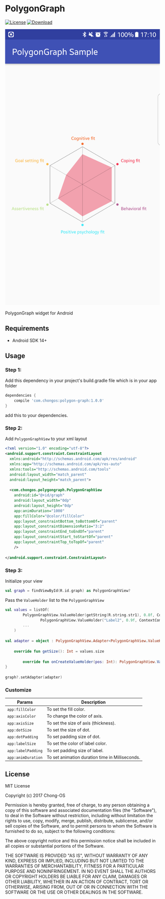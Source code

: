 # PolygonGraph
[![License](http://img.shields.io/badge/license-MIT-green.svg?style=flat)]()
[![Download](https://api.bintray.com/packages/chongos/PolygonGraph/polygon-graph/images/download.svg) ](https://bintray.com/chongos/PolygonGraph/polygon-graph/_latestVersion)

![ScreenShot](https://raw.githubusercontent.com/Chong-OS/PolygonGraph/master/screenshot.png)

PolygonGraph widget for Android

## Requirements
- Android SDK 14+

## Usage
### Step 1:
Add this dependency in your project's build.gradle file which is in your app folder
```Groovy
dependencies {
	compile 'com.chongos:polygon-graph:1.0.0'
}
```
add this to your dependencies.

### Step 2:
Add `PolygonGraphView` to your xml layout

```xml
<?xml version="1.0" encoding="utf-8"?>
<android.support.constraint.ConstraintLayout
  xmlns:android="http://schemas.android.com/apk/res/android"
  xmlns:app="http://schemas.android.com/apk/res-auto"
  xmlns:tools="http://schemas.android.com/tools"
  android:layout_width="match_parent"
  android:layout_height="match_parent">

  <com.chongos.polygongraph.PolygonGraphView
    android:id="@+id/graph"
    android:layout_width="0dp"
    android:layout_height="0dp"
    app:animDuration="1000"
    app:fillColor="@color/fillColor"
    app:layout_constraintBottom_toBottomOf="parent"
    app:layout_constraintDimensionRatio="3:2"
    app:layout_constraintEnd_toEndOf="parent"
    app:layout_constraintStart_toStartOf="parent"
    app:layout_constraintTop_toTopOf="parent"
    />

</android.support.constraint.ConstraintLayout>
```
### Step 3:
Initialize your view
```kotlin
val graph = findViewById(R.id.graph) as PolygonGraphView?
```

Pass the `ValueHolder` list to the `PolygonGraphView`
```kotlin
val values = listOf(
		PolygonGraphView.ValueHolder(getString(R.string.str1), 0.8f, ContextCompat.getColor(context, R.color.color1)),
                PolygonGraphView.ValueHolder("Label2", 0.9f, ContextCompat.getColor(context, R.color.color2)),
		...
	)

val adapter = object : PolygonGraphView.Adapter<PolygonGraphView.ValueHolder>() {

	override fun getSize(): Int = values.size

        override fun onCreateValueHolder(pos: Int): PolygonGraphView.ValueHolder = values[pos]
}
        
graph?.setAdapter(adapter)

```

### Customize

| Params  | Description |
| ------------- | ------------- |
| `app:fillColor`  | To set the fill color.  |
| `app:axisColor`  | To change the color of axis.  |
| `app:axisSize`  | To set the size of axis (thickness).  |
| `app:dotSize`  | To set the size of dot.  |
| `app:dotPadding`  | To set padding size of dot.  |
| `app:labelSize`  | To set the color of label color.  |
| `app:labelPadding`  | To set padding size of label.  |
| `app:animDuration` | To set animation duration time in Milliseconds. |



## License

MIT License

Copyright (c) 2017 Chong-OS

Permission is hereby granted, free of charge, to any person obtaining a copy
of this software and associated documentation files (the "Software"), to deal
in the Software without restriction, including without limitation the rights
to use, copy, modify, merge, publish, distribute, sublicense, and/or sell
copies of the Software, and to permit persons to whom the Software is
furnished to do so, subject to the following conditions:

The above copyright notice and this permission notice shall be included in all
copies or substantial portions of the Software.

THE SOFTWARE IS PROVIDED "AS IS", WITHOUT WARRANTY OF ANY KIND, EXPRESS OR
IMPLIED, INCLUDING BUT NOT LIMITED TO THE WARRANTIES OF MERCHANTABILITY,
FITNESS FOR A PARTICULAR PURPOSE AND NONINFRINGEMENT. IN NO EVENT SHALL THE
AUTHORS OR COPYRIGHT HOLDERS BE LIABLE FOR ANY CLAIM, DAMAGES OR OTHER
LIABILITY, WHETHER IN AN ACTION OF CONTRACT, TORT OR OTHERWISE, ARISING FROM,
OUT OF OR IN CONNECTION WITH THE SOFTWARE OR THE USE OR OTHER DEALINGS IN THE
SOFTWARE.
